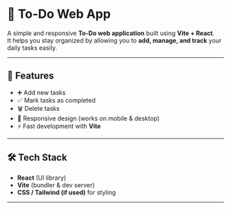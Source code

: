 # 📝 To-Do Web App

A simple and responsive **To-Do web application** built using **Vite + React**.  
It helps you stay organized by allowing you to **add, manage, and track** your daily tasks easily.

---

## 🚀 Features
- ➕ Add new tasks  
- ✅ Mark tasks as completed  
- 🗑️ Delete tasks  
- 📱 Responsive design (works on mobile & desktop)  
- ⚡ Fast development with **Vite**  

---

## 🛠️ Tech Stack
- **React** (UI library)  
- **Vite** (bundler & dev server)  
- **CSS / Tailwind (if used)** for styling  

---


